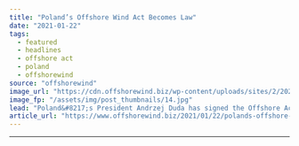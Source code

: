 ```yaml
---
title: "Poland’s Offshore Wind Act Becomes Law"
date: "2021-01-22"
tags: 
  - featured
  - headlines
  - offshore act
  - poland
  - offshorewind
source: "offshorewind"
image_url: "https://cdn.offshorewind.biz/wp-content/uploads/sites/2/2021/01/22145007/Polands-Offshore-Wind-Act-Becomes-Law-e1611323783126.jpg"
image_fp: "/assets/img/post_thumbnails/14.jpg"
lead: "Poland&#8217;s President Andrzej Duda has signed the Offshore Act into law. The Offshore Act"
article_url: "https://www.offshorewind.biz/2021/01/22/polands-offshore-wind-act-becomes-law/"
---
```


---
